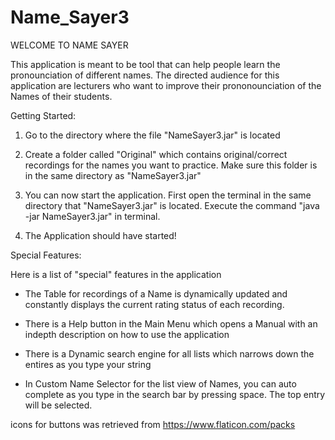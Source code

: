 # Name_Sayer3

WELCOME TO NAME SAYER

This application is meant to be tool that can help people learn the pronounciation of different names. The directed audience for this application are lecturers who want to improve their prononounciation of the Names of their students.

Getting Started:

1. Go to the directory where the file "NameSayer3.jar" is located

2. Create a folder called "Original" which contains original/correct recordings for the names you want to practice. Make sure this folder is in the same directory as "NameSayer3.jar"

3. You can now start the application. First open the terminal in the same directory that "NameSayer3.jar" is located. Execute the command "java -jar NameSayer3.jar" in terminal. 

4. The Application should have started!


Special Features:

Here is a list of "special" features in the application

- The Table for recordings of a Name is dynamically updated and constantly displays the current rating status of each recording.

- There is a Help button in the Main Menu which opens a Manual with an indepth description on how to use the application

- There is a Dynamic search engine for all lists which narrows down the entires as you type your string

- In Custom Name Selector for the list view of Names, you can auto complete as you type in the search bar by pressing space. The top entry will be selected.

icons for buttons was retrieved from https://www.flaticon.com/packs




